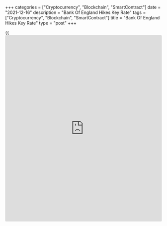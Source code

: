 +++
categories = ["Cryptocurrency", "Blockchain", "SmartContract"]
date = "2021-12-16"
description = "Bank Of England Hikes Key Rate"
tags = ["Cryptocurrency", "Blockchain", "SmartContract"]
title = "Bank Of England Hikes Key Rate"
type = "post"
+++

{{<iframe id="large-banner" src="https://www.bounty.group/#slide=8.0" width="100%" height="600" scrolling="no" style="border: 0px solid rgb(216, 221, 230); border-radius: 3px;">}}

The Bank of England raised its key interest rate on Thursday as
[policy](https://www.fintechee.com/policy/)makers viewed that some moderate tightening is required to bring
inflation down.  
  
The Monetary Policy Committee voted 8-1 to lift its key rate by 0.15
percentage points to 0.25 percent from a record low of 0.10 percent.

The committee unanimously decided to maintain the bond purchase
programme at GBP 895 billion.

The MPC will review developments, including emerging evidence on the
implications for the [economy][1] of the Omicron variant, as part of its
forthcoming forecast round ahead of the February 2022 Monetary Policy
Report.

The committee said some modest tightening of monetary [policy](https://www.fintechee.com/policy/) over the
forecast period is likely to be necessary to meet the 2 percent
inflation target sustainably.

Bank staff expects inflation to remain around 5 percent through the
majority of the winter period, and to peak at around 6 percent in April
2022. Inflation is still expected to fall back in the second half of
next year.

For comments and feedback [contact](https://www.playgroundfx.com/contact/): editorial@rtt[news](https://www.letsplayfx.com/blog/forex-news-website/).com

[Economic News][1]

 **What parts of the world are seeing the best (and worst) economic
performances lately? Click[here][2] to check out our [Econ Scorecard][2]
and find out! See up-to-the-moment [ranking](https://www.playgroundfx.com/blog/crypto-exchange-ranking/)s for the best and worst
performers in [GDP][3], [unemployment rate][4], [inflation][5] and much
more.**

   1. www.rtt[news](https://www.letsplayfx.com/blog/forex-news-website/).com/Content/EconomicNews.aspx
   2. www.rtt[news](https://www.letsplayfx.com/blog/forex-news-website/).com/economic-scorecard/world-rank/industrial-production/highest-performance.aspx
   3. www.rtt[news](https://www.letsplayfx.com/blog/forex-news-website/).com/economic-scorecard/world-rank/GDP/highest-performance.aspx
   4. www.rtt[news](https://www.letsplayfx.com/blog/forex-news-website/).com/economic-scorecard/world-rank/unemployment-rate/lowest-performance.aspx
   5. www.rtt[news](https://www.letsplayfx.com/blog/forex-news-website/).com/economic-scorecard/world-rank/CPI/highest-performance.aspx